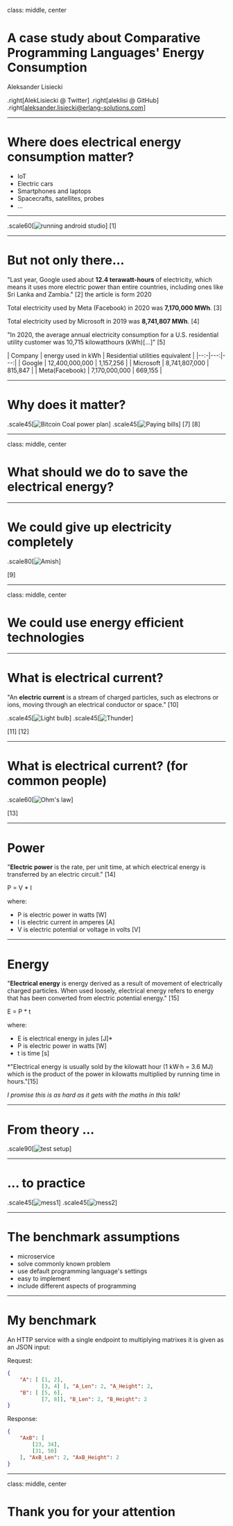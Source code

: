 class: middle, center

# A case study about Comparative Programming Languages' Energy Consumption

Aleksander Lisiecki

.right[AlekLisiecki @ Twitter]
.right[aleklisi @ GitHub]
.right[aleksander.lisiecki@erlang-solutions.com]

---
# **Where** does electrical energy consumption matter?

 - IoT
 - Electric cars
 - Smartphones and laptops
 - Spacecrafts, satellites, probes
 - ...

---

.scale60[![running android studio](images/running_android_studio.jpeg)]
[1]

---
# But not only there...

"Last year, Google used about **12.4 terawatt-hours** of electricity, which means it uses more electric power than entire countries, including ones like Sri Lanka and Zambia." [2] the article is form 2020

Total electricity used by Meta (Facebook) in 2020 was **7,170,000 MWh**. [3]

Total electricity used by Microsoft in 2019 was **8,741,807 MWh**. [4]

"In 2020, the average annual electricity consumption for a U.S. residential utility customer was 10,715 kilowatthours (kWh)[...]" [5]

| Company | energy used in kWh | Residential utilities equivalent |
|--:-|---:|---:|
| Google | 12,400,000,000 | 1,157,256 |
| Microsoft | 8,741,807,000 | 815,847 |
| Meta(Facebook) | 7,170,000,000 | 669,155 |

---
# **Why** does it matter?

.scale45[![Bitcoin Coal power plan](images/bitcoin_mining_coal.png)]
.scale45[![Paying bills](images/paying-bills.jpeg)]
[7] [8]

---
class: middle, center
# What should we do to save the electrical energy?

---
# We could give up electricity completely

.scale80[![Amish](images/amish.jpeg)]

[9]

---
class: middle, center
# We could use energy efficient technologies

---
# What is electrical current?

"An **electric current** is a stream of charged particles, such as electrons or ions, moving through an electrical conductor or space." [10]

.scale45[![Light bulb](images/light_bulb_and_a_batery.jpeg)]
.scale45[![Thunder](images/thunder.webp)]

[11] [12]

---
# What is electrical current? (for common people)
.scale60[![Ohm's law](images/Ohms-law-cartoon-cropped.jpeg)]

[13]

---
# Power

"**Electric power** is the rate, per unit time, at which electrical energy is transferred by an electric circuit." [14]

P = V * I

where:
- P is electric power in watts [W]
- I is electric current in amperes [A]
- V is electric potential or voltage in volts [V]

---
# Energy

"**Electrical energy** is energy derived as a result of movement of electrically charged particles. When used loosely, electrical energy refers to energy that has been converted from electric potential energy." [15]

E = P * t

where:
- E is electrical energy in jules [J]*
- P is electric power in watts [W]
- t is time [s]

*"Electrical energy is usually sold by the kilowatt hour (1 kW·h = 3.6 MJ) which is the product of the power in kilowatts multiplied by running time in hours."[15]

*I promise this is as hard as it gets with the maths in this talk!*

---
# From theory ...

.scale90[![test setup](images/test_setup.png)]

---
# ... to practice

.scale45[![mess1](images/wires_mess_on_table.jpeg)]
.scale45[![mess2](images/computers_setup.jpeg)]

---
# The benchmark assumptions

* microservice
* solve commonly known problem
* use default programming language's settings
* easy to implement
* include different aspects of programming

---
# My benchmark

An HTTP service with a single endpoint to multiplying matrixes it is given as an JSON input:

Request:
```json
{
    "A": [ [1, 2],
           [3, 4] ], "A_Len": 2, "A_Height": 2,
    "B": [ [5, 6],
           [7, 8]], "B_Len": 2, "B_Height": 2
}
```
Response:
```json
{
    "AxB": [
        [23, 34],
        [31, 50]
    ], "AxB_Len": 2, "AxB_Height": 2
}
```

---
class: middle, center

# Thank you for your attention
